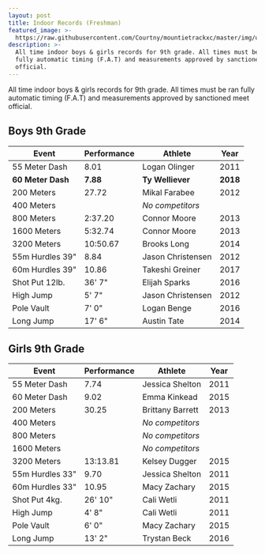 ```yaml
---
layout: post
title: Indoor Records (Freshman)
featured_image: >-
  https://raw.githubusercontent.com/Courtny/mountietrackxc/master/img/uploads/mounties-default.jpg
description: >-
  All time indoor boys & girls records for 9th grade. All times must be ran
  fully automatic timing (F.A.T) and measurements approved by sanctioned meet
  official.
---
```

All time indoor boys & girls records for 9th grade. All times must be ran fully automatic timing (F.A.T) and measurements approved by sanctioned meet official.

## Boys 9th Grade

| Event             | Performance | Athlete           | Year     |
| ----------------- | ----------- | ----------------- | -------- |
| 55 Meter Dash     | 8.01        | Logan Olinger     | 2011     |
| **60 Meter Dash** | **7.88**    | **Ty Welliever**  | **2018** |
| 200 Meters        | 27.72       | Mikal Farabee     | 2012     |
| 400 Meters        |             | _No competitors_  |          |
| 800 Meters        | 2:37.20     | Connor Moore      | 2013     |
| 1600 Meters       | 5:32.74     | Connor Moore      | 2013     |
| 3200 Meters       | 10:50.67    | Brooks Long       | 2014     |
| 55m Hurdles 39"   | 8.84        | Jason Christensen | 2012     |
| 60m Hurdles 39"   | 10.86       | Takeshi Greiner   | 2017     |
| Shot Put 12lb.    | 36' 7"      | Elijah Sparks     | 2016     |
| High Jump         | 5' 7"       | Jason Christensen | 2012     |
| Pole Vault        | 7' 0"       | Logan Benge       | 2016     |
| Long Jump         | 17' 6"      | Austin Tate       | 2014     |

## Girls 9th Grade

| Event           | Performance | Athlete          | Year |
| --------------- | ----------- | ---------------- | ---- |
| 55 Meter Dash   | 7.74        | Jessica Shelton  | 2011 |
| 60 Meter Dash   | 9.02        | Emma Kinkead     | 2015 |
| 200 Meters      | 30.25       | Brittany Barrett | 2013 |
| 400 Meters      |             | _No competitors_ |      |
| 800 Meters      |             | _No competitors_ |      |
| 1600 Meters     |             | _No competitors_ |      |
| 3200 Meters     | 13:13.81    | Kelsey Dugger    | 2015 |
| 55m Hurdles 33" | 9.70        | Jessica Shelton  | 2011 |
| 60m Hurdles 33" | 10.95       | Macy Zachary     | 2015 |
| Shot Put 4kg.   | 26' 10"     | Cali Wetli       | 2011 |
| High Jump       | 4' 8"       | Cali Wetli       | 2011 |
| Pole Vault      | 6' 0"       | Macy Zachary     | 2015 |
| Long Jump       | 13' 2"      | Trystan Beck     | 2016 |
